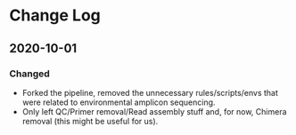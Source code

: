 # Change Log

## 2020-10-01

### Changed
- Forked the pipeline, removed the unnecessary rules/scripts/envs that were related
  to environmental amplicon sequencing.
- Only left QC/Primer removal/Read assembly stuff and, for now, Chimera removal (this might be useful for us).

